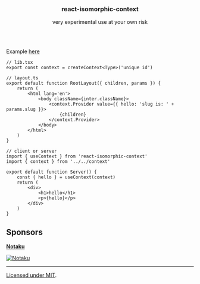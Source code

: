<div align='center'>
    <br/>
    <br/>
    <h3>react-isomorphic-context</h3>
    <p>very experimental use at your own risk</p>
    <br/>
    <br/>
</div>

Example [here](./nextjs-app/)

```tsx
// lib.tsx
export const context = createContext<Type>('unique id')

// layout.ts
export default function RootLayout({ children, params }) {
    return (
        <html lang='en'>
            <body className={inter.className}>
                <context.Provider value={{ hello: 'slug is: ' + params.slug }}>
                    {children}
                </context.Provider>
            </body>
        </html>
    )
}

// client or server
import { useContext } from 'react-isomorphic-context'
import { context } from '../../context'

export default function Server() {
    const { hello } = useContext(context)
    return (
        <div>
            <h1>hello</h1>
            <p>{hello}</p>
        </div>
    )
}
```

## Sponsors

[**Notaku**](https://notaku.so)

[![Notaku](https://notaku.so/github_banner.jpg)](https://notaku.so)

---

[Licensed under MIT]().
